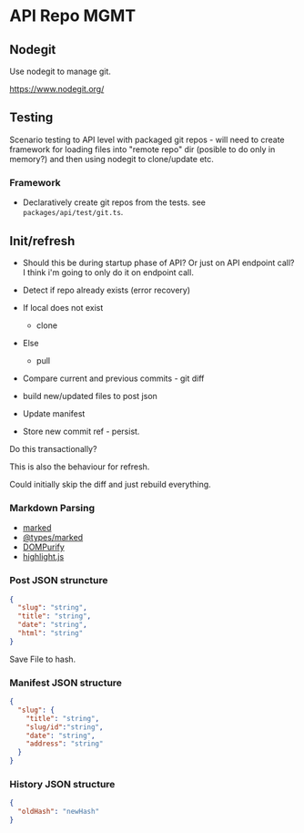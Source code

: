 # API Repo MGMT

## Nodegit

Use nodegit to manage git.

https://www.nodegit.org/

## Testing

Scenario testing to API level with packaged git repos - will need to create framework for loading files into "remote repo" dir (posible to do only in memory?) and then using nodegit to clone/update etc.

### Framework

* Declaratively create git repos from the tests. see `packages/api/test/git.ts`.

## Init/refresh

* Should this be during startup phase of API? Or just on API endpoint call? I think i'm going to only do it on endpoint call.
* Detect if repo already exists (error recovery)

* If local does not exist
   * clone
* Else
  * pull
* Compare current and previous commits - git diff
* build new/updated files to post json
* Update manifest
* Store new commit ref - persist.

Do this transactionally?

This is also the behaviour for refresh.

Could initially skip the diff and just rebuild everything.

### Markdown Parsing

* [marked](https://marked.js.org/)
* [@types/marked](https://www.npmjs.com/package/@types/marked)
* [DOMPurify](https://www.npmjs.com/package/dompurify)
* [highlight.js](https://highlightjs.org/)

### Post JSON struncture

```json
{
  "slug": "string",
  "title": "string",
  "date": "string",
  "html": "string"
}
```
Save File to hash.

### Manifest JSON structure

```json
{
  "slug": {
    "title": "string",
    "slug/id":"string",
    "date": "string",
    "address": "string"
  }
}
```

### History JSON structure

```json
{
  "oldHash": "newHash"
}
```